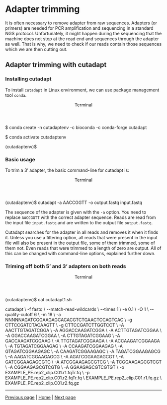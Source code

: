 # Adapter trimming

It is often necessary to remove adapter from raw sequences. Adapters (or primers) are needed for PCR amplification and sequencing in a standard NGS protocol. Unfortunately, it might happen during the sequencing that the machine does not stop at the read end and sequences through the adapter as well. That is why, we need to check if our reads contain those sequences which we are then cutting out.

## Adapter trimming with cutadapt


### Installing cutadapt

To install `cutadapt` in Linux environment, we can use package management tool `conda`. 

<div class="console">
  <header>
    <p>Terminal</p>
  </header>
  <div class="consolebody">
    <p>$ conda create -n cutadaptenv -c bioconda -c conda-forge cutadapt</p>
    <p>$ conda activate cutadaptenv</p>
    <p>(cutadaptenv)$</p>
  </div>
</div>

### Basic usage

To trim a 3’ adapter, the basic command-line for cutadapt is:

<div class="console">
  <header>
    <p>Terminal</p>
  </header>
  <div class="consolebody">
    <p>(cutadaptenv)$ cutadapt -a AACCGGTT -o output.fastq input.fastq</p>
  </div>
</div>

The sequence of the adapter is given with the `-a` option. You need to replace `AACCGGTT` with the correct adapter sequence. Reads are read from the input file `input.fastq` and are written to the output file `output.fastq`.

Cutadapt searches for the adapter in all reads and removes it when it finds it. Unless you use a filtering option, all reads that were present in the input file will also be present in the output file, some of them trimmed, some of them not. Even reads that were trimmed to a length of zero are output. All of this can be changed with command-line options, explained further down.

### Triming off both 5’ and 3’ adapters on both reads


<div class="console">
  <header>
    <p>Terminal</p>
  </header>
  <div class="consolebody">
    <p>(cutadaptenv)$ cat cutadapt1.sh</p>
    <p>
      cutadapt \  
      -f fastq \  
      --match-read-wildcards \  
      --times 1 \  
      -e 0.1 \  
      -O 1 \  
      --quality-cutoff 6 \  
      -m 18 \  
      -a NNNNNAGATCGGAAGAGCACACGTCTGAACTCCAGTCAC \  
      -g CTTCCGATCTACAAGTT \  
      -g CTTCCGATCTTGGTCCT \  
      -A AACTTGTAGATCGGA \  
      -A AGGACCAAGATCGGA \  
      -A ACTTGTAGATCGGAA \  
      -A GGACCAAGATCGGAA \  
      -A CTTGTAGATCGGAAG \  
      -A GACCAAGATCGGAAG \  
      -A TTGTAGATCGGAAGA \  
      -A ACCAAGATCGGAAGA \  
      -A TGTAGATCGGAAGAG \  
      -A CCAAGATCGGAAGAG \  
      -A GTAGATCGGAAGAGC \  
      -A CAAGATCGGAAGAGC \  
      -A TAGATCGGAAGAGCG \  
      -A AAGATCGGAAGAGCG \  
      -A AGATCGGAAGAGCGT \  
      -A GATCGGAAGAGCGTC \  
      -A ATCGGAAGAGCGTCG \  
      -A TCGGAAGAGCGTCGT \  
      -A CGGAAGAGCGTCGTG \  
      -A GGAAGAGCGTCGTGT \  
      -o EXAMPLE_PE.rep2_clip.C01.r1.fqTr.fq \  
      -p EXAMPLE_PE.rep2_clip.C01.r2.fqTr.fq \   
      EXAMPLE_PE.rep2_clip.C01.r1.fq.gz \  
      EXAMPLE_PE.rep2_clip.C01.r2.fq.gz  
    </p>
  </div>
</div>

---

[Previous page](https://katarinagresova.github.io/DSIB01_2021/preprocessing/quality.html) | [Home](https://katarinagresova.github.io/DSIB01_2021/preprocessing/) | [Next page](https://katarinagresova.github.io/DSIB01_2021/preprocessing/second_quality.html)
